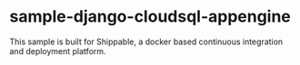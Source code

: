 sample-django-cloudsql-appengine
================================
This sample is built for Shippable, a docker based continuous integration and deployment platform.
